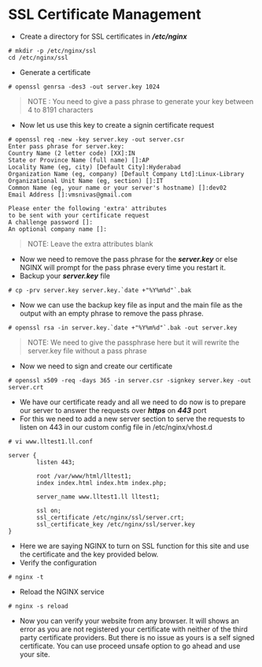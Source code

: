# SSL Certificate Management

- Create a directory for SSL certificates in ***/etc/nginx***

```
# mkdir -p /etc/nginx/ssl
cd /etc/nginx/ssl
```

- Generate a certificate

```
# openssl genrsa -des3 -out server.key 1024
```

> NOTE : You need to give a pass phrase to generate your key between 4 to 8191 characters

- Now let us use this key to create a signin certificate request

```
# openssl req -new -key server.key -out server.csr
Enter pass phrase for server.key:
Country Name (2 letter code) [XX]:IN
State or Province Name (full name) []:AP
Locality Name (eg, city) [Default City]:Hyderabad
Organization Name (eg, company) [Default Company Ltd]:Linux-Library
Organizational Unit Name (eg, section) []:IT
Common Name (eg, your name or your server's hostname) []:dev02
Email Address []:vmsnivas@gmail.com

Please enter the following 'extra' attributes
to be sent with your certificate request
A challenge password []:
An optional company name []:
```

> NOTE: Leave the extra attributes blank

- Now we need to remove the pass phrase for the ***server.key*** or else NGINX will prompt for the pass phrase every time you restart it.
- Backup your ***server.key*** file

```
# cp -prv server.key server.key.`date +"%Y%m%d"`.bak
```

- Now we can use the backup key file as input and the main file as the output with an empty phrase to remove the pass phrase.

```
# openssl rsa -in server.key.`date +"%Y%m%d"`.bak -out server.key
```

> NOTE: We need to give the passphrase here but it will rewrite the server.key file without a pass phrase

- Now we need to sign and create our certificate

```
# openssl x509 -req -days 365 -in server.csr -signkey server.key -out server.crt
```

- We have our certificate ready and all we need to do now is to prepare our server to answer the requests over ***https*** on ***443*** port
- For this we need to add a new server section to serve the requests to listen on 443 in our custom config file in /etc/nginx/vhost.d

```
# vi www.lltest1.ll.conf

server {
        listen 443;

        root /var/www/html/lltest1;
        index index.html index.htm index.php;

        server_name www.lltest1.ll lltest1;

        ssl on;
        ssl_certificate /etc/nginx/ssl/server.crt;
        ssl_certificate_key /etc/nginx/ssl/server.key
}
```

- Here we are saying NGINX to turn on SSL function for this site and use the certificate and the key provided below.
- Verify the configuration

```
# nginx -t
```

- Reload the NGINX service

```
# nginx -s reload
```

- Now you can verify your website from any browser. It will shows an error as you are not registered your certificate with neither of the third party certificate providers. But there is no issue as yours is a self signed certificate. You can use proceed unsafe option to go ahead and use your site.
